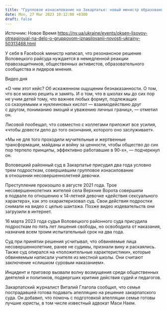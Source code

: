```yaml
---
title: "Групповое изнасилование на Закарпатье: новый министр образования Лисовой прокомментировал резонансное дело"
date: Mon, 27 Mar 2023 10:12:00 +0300
draft: false
---
```

Источник: Новое Время https://nv.ua/ukraine/events/oksen-lisovoy-otreagiroval-na-delo-o-gruppovom-iznasilovanii-novosti-ukrainy-50313468.html


 У себя в Facebook министр написал, что резонансное решение Воловецкого райсуда нуждается в немедленной реакции правозащитников, общественных активистов, образовательного сообщества и лидеров мнения.

  Видео дня   

«О чем этот кейс? Об искаженном ощущении безнаказанности. О том, что все можно решить и замять. И о том, что в школах мы до сих пор не учим детей тому, что важнее любых формул, подлежащих со сказуемыми и нуклеиновых кислот — взаимодействию друг с другом, пониманию эмоций и уважению личных границ», — отметил он.

Лисовой пообещал, что совместно с коллегами приложит все усилия, «чтобы довести дело до того окончания, которого оно заслуживает».

«Мы не для того проходили мучительные и жертвенные трансформации, майданы и войну за ценности, чтобы общество до сих пор терпело принципы, эффективно работавшие в 90-х», — подчеркнул он.

Воловецкий районный суд в Закарпатье присудил два года условно трем подросткам, совершившим групповое изнасилование в отношении несовершеннолетней девочки.

Преступление произошло в августе 2021 года. Трое несовершеннолетних жителей села Верхние Ворота совершили в подвале по отношению к 14-летней девочке «действия сексуального характера», как это охарактеризовал суд. Свои действия подростки снимали на видео с целью шантажа. Позже видео издевательств они загрузили в интернет.

16 марта 2023 года судья Воловецкого районного суда присудила подросткам по пять лет лишения свободы, но освободила от наказания, назначив всем троим испытательный срок на два года.

Суд при принятии решения усчитывал, что обвиняемые лица несовершеннолетние, ранее не судимы, признали вину и раскаялись. Также суд опирался на «положительные характеристики», которые обвиняемым написали учителя из местной школы. Они считают заключение «слишком суровым наказанием».

Инцидент и приговор вызвали волну возмущения среди общественных деятелей и политиков, подвергших критике действия судей и педагогов.

Закарпатский журналист Виталий Глагола сообщил, что семья пострадавшей готова подавать апелляцию на решение закарпатского суда. Он добавил, что помочь с подготовкой апелляции семье готовы лучшие юристы, в том числе известный адвокат Маси Наем.
